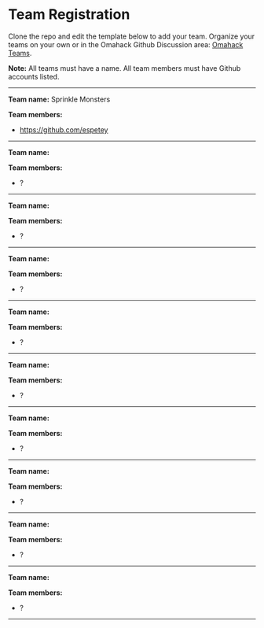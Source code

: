 # Team Registration

Clone the repo and edit the template below to add your team. Organize your teams on your own or in the Omahack Github Discussion area: <a href="https://github.com/omahack/omahack.com/discussions/categories/teams">Omahack Teams</a>.

**Note:** All teams must have a name. All team members must have Github accounts listed.

---
**Team name:** Sprinkle Monsters

**Team members:**
- https://github.com/espetey
---
**Team name:** 

**Team members:**
- ?

---
**Team name:** 

**Team members:**
- ?

---
**Team name:** 

**Team members:**
- ?

---
**Team name:** 

**Team members:**
- ?

---
**Team name:** 

**Team members:**
- ?

---
**Team name:** 

**Team members:**
- ?

---
**Team name:** 

**Team members:**
- ?

---
**Team name:** 

**Team members:**
- ?

---
**Team name:** 

**Team members:**
- ?

---


